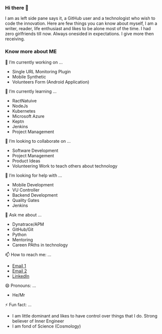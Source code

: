 ### Hi there 👋

<!--
**theharithsa/theharithsa** is a ✨ _special_ ✨ repository because its `README.md` (this file) appears on your GitHub profile.

Here are some ideas to get you started:

- 🔭 I’m currently working on ...
- 🌱 I’m currently learning ...
- 👯 I’m looking to collaborate on ...
- 🤔 I’m looking for help with ...
- 💬 Ask me about ...
- 📫 How to reach me: ...
- 😄 Pronouns: ...
- ⚡ Fun fact: ...
-->

I am as left side pane says it, a GitHub user and a technologist who wish to code the innovation. 
Here are few things you can know about myself, 
I am a writer, reader, life enthusiast and likes to be alone most of the time. I had zero girlfriends till now. Always onesided in expectations. I give more then receiving. 

### Know more about ME
🔭 I’m currently working on ...
- Single URL Monitoring Plugin
- Mobile Synthetic
- Volunteers Form (Android Application)

🌱 I’m currently learning ...
- RactNatuive
- NodeJs
- Kubernetes
- Microsoft Azure
- Keptn
- Jenkins
- Project Management

👯 I’m looking to collaborate on ...
- Software Development
- Project Management
- Product Ideas
- Volunteering Work to teach others about technology

🤔 I’m looking for help with ...
- Mobile Development
- VU Controller
- Backend Development 
- Quality Gates
- Jenkins

💬 Ask me about ...
- Dynatrace/APM
- GitHub/Git
- Python
- Mentoring
- Careen PAths in technology

📫 How to reach me: ...
- [Email 1](mailto:harithsa@thetechnologist.in)
- [Email 2](mailto:vishruth.harithsa@dynatrace.com)
- [LinkedIn](https://linkedin.com/in/theharithsa)

😄 Pronouns: ...
- He/Mr

⚡ Fun fact: ...
- I am little dominant and likes to have control over things that I do. Strong believer of Inner Engineer
- I am fond of Science (Cosmology)

